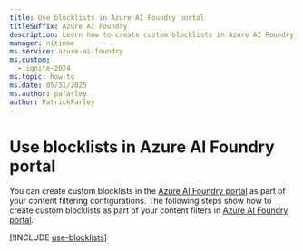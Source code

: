 ```yaml
---
title: Use blocklists in Azure AI Foundry portal
titleSuffix: Azure AI Foundry
description: Learn how to create custom blocklists in Azure AI Foundry portal as part of your content filtering configurations.
manager: nitinme
ms.service: azure-ai-foundry
ms.custom:
  - ignite-2024
ms.topic: how-to
ms.date: 05/31/2025
ms.author: pafarley
author: PatrickFarley
---
```



# Use blocklists in Azure AI Foundry portal 

You can create custom blocklists in the [Azure AI Foundry portal](https://ai.azure.com/?cid=learnDocs) as part of your content filtering configurations. The following steps show how to create custom blocklists as part of your content filters in [Azure AI Foundry portal](https://ai.azure.com/?cid=learnDocs).

[!INCLUDE [use-blocklists](../includes/use-blocklists.md)]